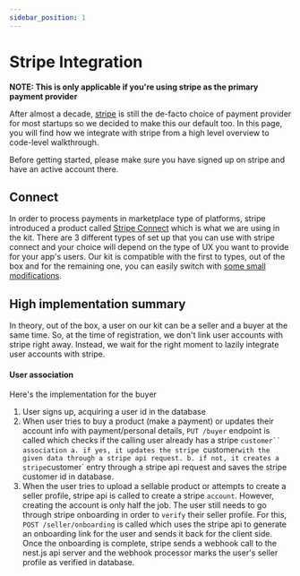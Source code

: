 ```yaml
---
sidebar_position: 1
---
```


# Stripe Integration

**NOTE: This is only applicable if you're using stripe as the primary payment provider**

After almost a decade, [stripe](https://stripe.com) is still the de-facto choice of payment provider for most startups so we decided to make this our default too. In this page, you will find how we integrate with stripe from a high level overview to code-level walkthrough.

Before getting started, please make sure you have signed up on stripe and have an active account there.

## Connect

In order to process payments in marketplace type of platforms, stripe introduced a product called [Stripe Connect](https://stripe.com/connect) which is what we are using in the kit. There are 3 different types of set up that you can use with stripe connect and your choice will depend on the type of UX you want to provide for your app's users. Our kit is compatible with the first to types, out of the box and for the remaining one, you can easily switch with [some small modifications](./stripe).

## High implementation summary
In theory, out of the box, a user on our kit can be a seller and a buyer at the same time. So, at the time of registration, we don't link user accounts with stripe right away. Instead, we wait for the right moment to lazily integrate user accounts with stripe.

#### User association
Here's the implementation for the buyer
1. User signs up, acquiring a user id in the database
2. When user tries to buy a product (make a payment) or updates their account info with payment/personal details, `PUT /buyer` endpoint is called which checks if the calling user already has a stripe `customer`` association
  a. if yes, it updates the stripe `customer` with the given data through a stripe api request.
  b. if not, it creates a stripe `customer` entry through a stripe api request and saves the stripe customer id in database.
3. When the user tries to upload a sellable product or attempts to create a seller profile, stripe api is called to create a stripe `account`. However, creating the account is only half the job. The user still needs to go through stripe onboarding in order to `verify` their seller profile. For this, `POST /seller/onboarding` is called which uses the stripe api to generate an onboarding link for the user and sends it back for the client side. Once the onboarding is complete, stripe sends a webhook call to the nest.js api server and the webhook processor marks the user's seller profile as verified in database.


